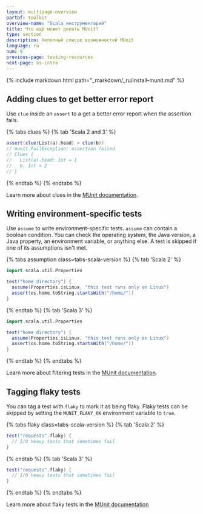 ```yaml
---
layout: multipage-overview
partof: toolkit
overview-name: "Scala инструментарий"
title: Что ещё может делать MUnit?
type: section
description: Неполный список возможностей MUnit
language: ru
num: 9
previous-page: testing-resources
next-page: os-intro
---
```


{% include markdown.html path="_markdown/_ru/install-munit.md" %}

## Adding clues to get better error report

Use `clue` inside an `assert` to a get a better error report when the assertion fails.

{% tabs clues %}
{% tab 'Scala 2 and 3' %}
```scala
assert(clue(List(a).head) > clue(b))
// munit.FailException: assertion failed
// Clues {
//   List(a).head: Int = 1
//   b: Int = 2
// }
```
{% endtab %}
{% endtabs %}

Learn more about clues in the [MUnit documentation](https://scalameta.org/munit/docs/assertions.html#assert).

## Writing environment-specific tests

Use `assume` to write environment-specific tests.
`assume` can contain a boolean condition. You can check the operating system, the Java version, a Java property, an environment variable, or anything else.
A test is skipped if one of its assumptions isn't met.

{% tabs assumption class=tabs-scala-version %}
{% tab 'Scala 2' %}
```scala
import scala.util.Properties

test("home directory") {
  assume(Properties.isLinux, "this test runs only on Linux")
  assert(os.home.toString.startsWith("/home/"))
}
```
{% endtab %}
{% tab 'Scala 3' %}
```scala
import scala.util.Properties

test("home directory") {
  assume(Properties.isLinux, "this test runs only on Linux")
  assert(os.home.toString.startsWith("/home/"))
}
```
{% endtab %}
{% endtabs %}

Learn more about filtering tests in the [MUnit documentation](https://scalameta.org/munit/docs/filtering.html).

## Tagging flaky tests

You can tag a test with `flaky` to mark it as being flaky.
Flaky tests can be skipped by setting the `MUNIT_FLAKY_OK` environment variable to `true`.

{% tabs flaky class=tabs-scala-version %}
{% tab 'Scala 2' %}
```scala
test("requests".flaky) {
  // I/O heavy tests that sometimes fail
}
```
{% endtab %}
{% tab 'Scala 3' %}
```scala
test("requests".flaky) {
  // I/O heavy tests that sometimes fail
}
```
{% endtab %}
{% endtabs %}

Learn more about flaky tests in the [MUnit documentation](https://scalameta.org/munit/docs/tests.html#tag-flaky-tests)

